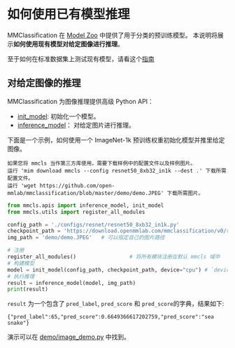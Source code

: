 # 如何使用已有模型推理

MMClassification 在 [Model Zoo](../model_zoo.md) 中提供了用于分类的预训练模型。
本说明将展示**如何使用现有模型对给定图像进行推理**。

至于如何在标准数据集上测试现有模型，请看这个[指南](./train_test.md#推理)

## 对给定图像的推理

MMClassification 为图像推理提供高级 Python API：

- [init_model](https://mmclassification.readthedocs.io/zh_CN/1.x/api/mmcls.apis.init_model.html#mmcls.apis.init_model): 初始化一个模型。
- [inference_model](https://mmclassification.readthedocs.io/zh_CN/1.x/api/mmcls.apis.init_model.html#mmcls.apis.inference_model)： 对给定图片进行推理。

下面是一个示例，如何使用一个 ImageNet-1k 预训练权重初始化模型并推里给定图像。

```{note}
如果您将 mmcls 当作第三方库使用，需要下载样例中的配置文件以及样例图片。
运行 'mim download mmcls --config resnet50_8xb32_in1k --dest .' 下载所需配置文件。
运行 'wget https://github.com/open-mmlab/mmclassification/blob/master/demo/demo.JPEG' 下载所需图片。
```

```python
from mmcls.apis import inference_model, init_model
from mmcls.utils import register_all_modules

config_path = './configs/resnet/resnet50_8xb32_in1k.py'
checkpoint_path = 'https://download.openmmlab.com/mmclassification/v0/resnet/resnet50_8xb32_in1k_20210831-ea4938fc.pth' # 也可以设置为一个本地的路径
img_path = 'demo/demo.JPEG'   # 可以指定自己的图片路径

# 注册
register_all_modules()                 # 将所有模块注册在默认 mmcls 域中
# 构建模型
model = init_model(config_path, checkpoint_path, device="cpu") # `device` 可以为 'cuda:0'
# 执行推理
result = inference_model(model, img_path)
print(result)
```

`result` 为一个包含了 `pred_label`, `pred_score` 和 `pred_score`的字典，结果如下:

```text
{"pred_label":65,"pred_score":0.6649366617202759,"pred_score":"sea snake"}
```

演示可以在 [demo/image_demo.py](https://github.com/open-mmlab/mmclassification/blob/1.x/demo/image_demo.py) 中找到。
